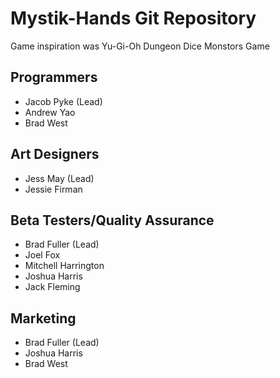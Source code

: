 # Mystik-Hands Git Repository

Game inspiration was Yu-Gi-Oh Dungeon Dice Monstors Game

## Programmers
* Jacob Pyke (Lead)
* Andrew Yao
* Brad West

## Art Designers
* Jess May (Lead)
* Jessie Firman

## Beta Testers/Quality Assurance
* Brad Fuller (Lead)
* Joel Fox
* Mitchell Harrington
* Joshua Harris
* Jack Fleming

## Marketing
* Brad Fuller (Lead)
* Joshua Harris
* Brad West
